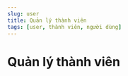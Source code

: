 ```yaml
---
slug: user
title: Quản lý thành viên
tags: [user, thành viên, người dùng]
---
```

# Quản lý thành viên